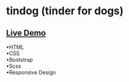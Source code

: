 # tindog (tinder for dogs)
## [Live Demo](https://nachokai.github.io/tindog/)  
•HTML  
•CSS  
•Bootstrap  
•Scss  
•Responsive Design  
